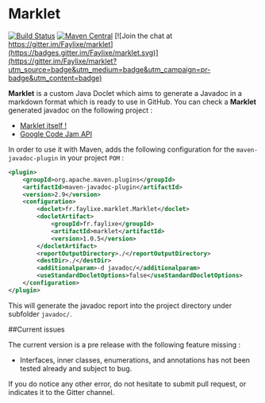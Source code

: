 # Marklet

[![Build Status](https://travis-ci.org/Faylixe/marklet.svg)](https://travis-ci.org/Faylixe/marklet) [![Maven Central](https://maven-badges.herokuapp.com/maven-central/fr.faylixe/marklet/badge.svg)](https://maven-badges.herokuapp.com/maven-central/fr.faylixe/marklet) [![Join the chat at https://gitter.im/Faylixe/marklet](https://badges.gitter.im/Faylixe/marklet.svg)](https://gitter.im/Faylixe/marklet?utm_source=badge&utm_medium=badge&utm_campaign=pr-badge&utm_content=badge)

**Marklet** is a custom Java Doclet which aims to generate a Javadoc in a markdown format which is ready to use in GitHub. You can check a **Marklet** generated javadoc on the following project :

* [Marklet itself !](https://github.com/Faylixe/marklet/tree/master/javadoc/fr/faylixe/marklet)
* [Google Code Jam API](https://github.com/Faylixe/googlecodejam-client/tree/master/javadoc/fr/faylixe/googlecodejam/client)

In order to use it with Maven, adds the following configuration for the ``maven-javadoc-plugin``
in your project ``POM`` :

```xml
<plugin>
	<groupId>org.apache.maven.plugins</groupId>
	<artifactId>maven-javadoc-plugin</artifactId>
	<version>2.9</version>
	<configuration>
		<doclet>fr.faylixe.marklet.Marklet</doclet>
		<docletArtifact>
			<groupId>fr.faylixe</groupId>
			<artifactId>marklet</artifactId>
			<version>1.0.5</version>
		</docletArtifact>
		<reportOutputDirectory>./</reportOutputDirectory>
		<destDir>./</destDir>
		<additionalparam>-d javadoc/</additionalparam>
		<useStandardDocletOptions>false</useStandardDocletOptions>
	</configuration>
</plugin>
```

This will generate the javadoc report into the project directory under subfolder ``javadoc/``.

##Current issues

The current version is a pre release with the following feature missing :

* Interfaces, inner classes, enumerations, and annotations has not been tested already and subject to bug.

If you do notice any other error, do not hesitate to submit pull request, or indicates it to the Gitter channel.